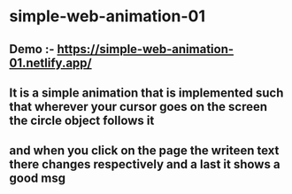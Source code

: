 # simple-web-animation-01

## Demo :- https://simple-web-animation-01.netlify.app/ 

## It is a simple animation that is implemented such that wherever your cursor goes on the screen the circle object follows it
## and when you click on the page the writeen text there changes respectively and a last it shows a good msg
